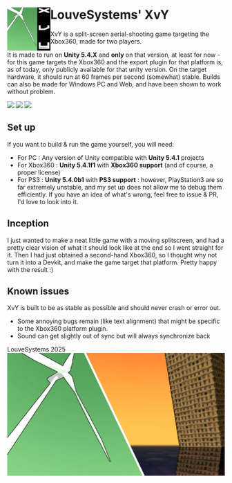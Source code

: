  # <img align="left" width="100" height="100" src="PROMOTION/favicon.png"> LouveSystems' XvY 
XvY is a split-screen aerial-shooting game targeting the Xbox360, made for two players.

It is made to run on **Unity 5.4.X** and **only** on that version, at least for now - for this game targets the Xbox360 and the export plugin for that platform is, as of today, only publicly available for that unity version.
On the target hardware, it should run at 60 frames per second (somewhat) stable. Builds can also be made for Windows PC and Web, and have been shown to work without problem.

<p>
  <img height=200 src="https://github.com/user-attachments/assets/edf5f3dd-6e13-4059-b400-2390784e8451">
  <img height=200 src="https://github.com/user-attachments/assets/85a47979-e2c7-411b-a184-5c68e1d2c845">
  <img height=200 src="https://github.com/user-attachments/assets/8e54679c-0576-485a-a589-fc8da3d65297">
</p>


## Set up
If you want to build & run the game yourself, you will need:
- For PC : Any version of Unity compatible with **Unity 5.4.1** projects
- For Xbox360 : **Unity 5.4.1f1** with **Xbox360 support** (and of course, a proper license)
- For PS3 : **Unity 5.4.0b1** with **PS3 support** : however, PlayStation3 are so far extremely unstable, and my set up does not allow me to debug them efficiently. If you have an idea of what's wrong, feel free to issue & PR, I'd love to look into it.

## Inception
I just wanted to make a neat little game with a moving splitscreen, and had a pretty clear vision of what it should look like at the end so I went straight for it.
Then I had just obtained a second-hand Xbox360, so I thought why not turn it into a Devkit, and make the game target that platform. Pretty happy with the result :)

## Known issues
XvY is built to be as stable as possible and should never crash or error out.
- Some annoying bugs remain (like text alignment) that might be specific to the Xbox360 platform plugin.
- Sound can get slightly out of sync but will always synchronize back


LouveSystems 2025
<img src="PROMOTION/SplashClean.png">
